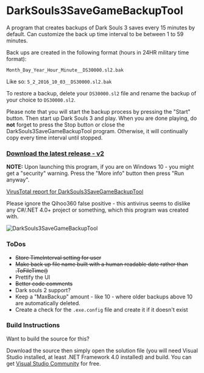 # DarkSouls3SaveGameBackupTool

A program that creates backups of Dark Souls 3 saves every 15 minutes by default. Can customize the back up time interval to be between 1 to 59 minutes.

Back ups are created in the following format (hours in 24HR military time format):

`Month_Day_Year_Hour_Minute__DS30000.sl2.bak`

Like so: `5_2_2016_10_03__DS30000.sl2.bak`

To restore a backup, delete your `DS30000.sl2` file and rename the backup of your choice to `DS30000.sl2`.

Please note that you will start the backup process by pressing the "Start" button. Then start up Dark Souls 3 and play. When you are done playing, do __not__ forget to press the Stop button or close the DarkSouls3SaveGameBackupTool program. Otherwise, it will continually copy every time interval until stopped.

### [Download the latest release - v2](https://github.com/insane0hflex/DarkSouls3SaveGameBackupTool/blob/master/DarkSouls3SaveGameBackupTool_version2.zip?raw=true)

__NOTE:__ Upon launching this program, if you are on Windows 10 - you might get a "security" warning. Press the "More info" button then press "Run anyway".

[VirusTotal report for DarkSouls3SaveGameBackupTool](https://www.virustotal.com/en/file/69fefd118f30edc858810287587a849eac9cba94c9772c03959d753540f377d7/analysis/1462063233/)

Please ignore the Qihoo360 false positive - this antivirus seems to dislike any C#/.NET 4.0+ project or something, which this program was created with.

![DarkSouls3SaveGameBackupTool](https://github.com/insane0hflex/DarkSouls3SaveGameBackupTool/blob/master/exampleImage.png)

### ToDos
- ~~Store TimeInterval setting for user~~
- ~~Make back up file name built with a human readable date rather than .ToFileTime()~~
- Prettify the UI
- ~~Better code comments~~
- Dark souls 2 support? 
- Keep a "MaxBackup" amount - like 10 - where older backups above 10 are automatically deleted.
- Create a check for the `.exe.config` file and create it if it doesn't exist

### Build Instructions

Want to build the source for this?

Download the source then simply open the solution file (you will need Visual Studio installed, at least .NET Framework 4.0 installed) and build. You can get [Visual Studio Community](https://www.visualstudio.com/en-us/visual-studio-homepage-vs.aspx) for free.
